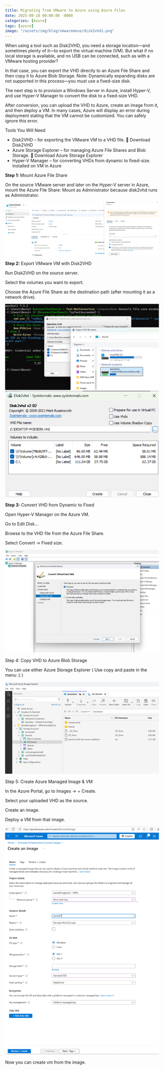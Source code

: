 ```yaml
---
title: Migrating from VMware to Azure using Azure Files
date: 2025-08-18 00:00:00 -0000
categories: [Azure]
tags: [azure]
image: "/assets/img/blog/vmwaremove/disk2vhd1.png"
---
```

When using a tool such as Disk2VHD, you need a storage location—and sometimes plenty of it—to export the virtual machine (VM).
But what if no local storage is available, and no USB can be connected, such as with a VMware hosting provider?


In that case, you can export the VHD directly to an Azure File Share and then copy it to Azure Blob Storage.
Note: Dynamically expanding disks are not supported in this process—you must use a fixed-size disk.


The next step is to provision a Windows Server in Azure, install Hyper-V, and use Hyper-V Manager to convert the disk to a fixed-size VHD.


After conversion, you can upload the VHD to Azure, create an image from it, and then deploy a VM.
In many cases, Azure will display an error during deployment stating that the VM cannot be customized. You can safely ignore this error.


Tools You Will Need

- Disk2VHD – for exporting the VMware VM to a VHD file.
    🔗 Download Disk2VHD
- Azure Storage Explorer – for managing Azure File Shares and Blob Storage.
    🔗 Download Azure Storage Explorer
- Hyper-V Manager – for converting VHDs from dynamic to fixed-size.
    Installed on VM in Azure


**Step 1:** Mount Azure File Share

On the source VMware server and later on the Hyper-V server in Azure, mount the Azure File Share:
Mount as Administrator because disk2vhd runs as Administrator.


![Mount Azure File Share](assets/img/blog/vmwaremove/connectazureblob.png)


**Step 2:** Export VMware VM with Disk2VHD

Run Disk2VHD on the source server.

Select the volumes you want to export.

Choose the Azure File Share as the destination path (after mounting it as a network drive).

![Disk2VHD Export](assets/img/blog/vmwaremove/disk2vhd1.png)
![Disk2VHD Uncheck](assets/img/blog/vmwaremove/uncheck.png)


**Step 3:** Convert VHD from Dynamic to Fixed

Open Hyper-V Manager on the Azure VM.

Go to Edit Disk…

Browse to the VHD file from the Azure File Share.

Select Convert → Fixed size.

![alt text](assets/img/blog/vmwaremove/fxiedsize.png)

Step 4: Copy VHD to Azure Blob Storage

You can use either Azure Storage Explorer ( Use copy and paste in the menu :) )

![alt text](assets/img/blog/vmwaremove/storageexplorer.png)

Step 5: Create Azure Managed Image & VM

In the Azure Portal, go to Images → + Create.

Select your uploaded VHD as the source.

Create an image.

Deploy a VM from that image.

![alt text](assets/img/blog/vmwaremove/azimagecreate.png)

Now you can create vm from the image.